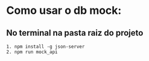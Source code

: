 # Como usar o db mock:
## No terminal na pasta raiz do projeto

```
1. npm install -g json-server
2. npm run mock_api
```